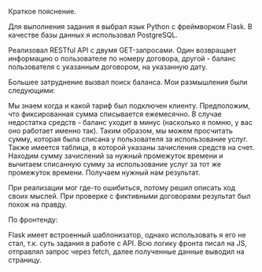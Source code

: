 Краткое пояснение.

Для выполнения задания я выбрал язык Python с фреймворком Flask. В качестве базы данных я использовал PostgreSQL.

Реализовал RESTful API с двумя GET-запросами. 
Один возвращает информацию о пользователе по номеру договора, другой - баланс пользователя с указанным договором, на указанную дату.

Большее затруднение вызвал поиск баланса. Мои размышления были следующими:

Мы знаем когда и какой тариф был подключен клиенту. 
Предположим, что фиксированная сумма списывается ежемесячно.
В случае недостатка средств - баланс уходит в минус (насколько я помню, у вас оно работает именно так).
Таким образом, мы можем просчитать сумму, которая была списана у пользователя за использование услуг.
Также имеется таблица, в которой указаны зачисления средств на счет. 
Находим сумму зачислений за нужный промежуток времени и вычитаем списанную сумму за использование услуг за тот же промежуток времени.
Получаем нужный нам результат.

При реализации мог где-то ошибиться, потому решил описать ход своих мыслей. 
При проверке с фиктивными договорами результат был похож на правду.

По фронтенду:

Flask имеет встроенный шаблонизатор, однако использовать я его не стал, т.к. суть задания в работе с API.
Всю логику фронта писал на JS, отправлял запрос через fetch, далее полученные данные выводил на страницу.
